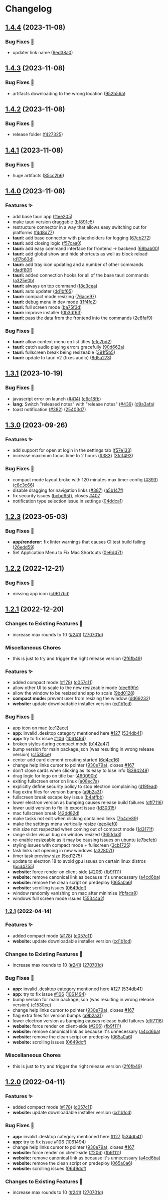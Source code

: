 # Changelog

## [1.4.4](https://github.com/sekwah41/pomatez/compare/v1.4.3...v1.4.4) (2023-11-08)

### Bug Fixes 🐛

- updater link name ([9ed38a0](https://github.com/sekwah41/pomatez/commit/9ed38a0c471118d233c0d5b85e7419da1a0658d4))

## [1.4.3](https://github.com/sekwah41/pomatez/compare/v1.4.2...v1.4.3) (2023-11-08)

### Bug Fixes 🐛

- artifacts downloading to the wrong location ([952b56a](https://github.com/sekwah41/pomatez/commit/952b56a1ebcc9379a4f06786f65feeb3b95d2cbe))

## [1.4.2](https://github.com/sekwah41/pomatez/compare/v1.4.1...v1.4.2) (2023-11-08)

### Bug Fixes 🐛

- release folder ([f427325](https://github.com/sekwah41/pomatez/commit/f427325788f9e5236e5a0b1f3041c469f36d1941))

## [1.4.1](https://github.com/sekwah41/pomatez/compare/v1.4.0...v1.4.1) (2023-11-08)

### Bug Fixes 🐛

- huge artifacts ([85cc2b6](https://github.com/sekwah41/pomatez/commit/85cc2b606980ba4fce51cda7bdf06a98b8fd9587))

## [1.4.0](https://github.com/sekwah41/pomatez/compare/v1.3.1...v1.4.0) (2023-11-08)

### Features ✨

- add base tauri app ([f1ee205](https://github.com/sekwah41/pomatez/commit/f1ee205cf010e6403ef4781295c14c98a1978ee4))
- make tauri version draggable ([bf891c5](https://github.com/sekwah41/pomatez/commit/bf891c5d7d2f4ca546943e7d1ebd68902973e33b))
- restructure connector in a way that allows easy switching out for platforms ([f4d8d77](https://github.com/sekwah41/pomatez/commit/f4d8d7714781e72f13b36b2231d0b5a7fdf390a1))
- **tauri:** add base connector with placeholders for logging ([67cb272](https://github.com/sekwah41/pomatez/commit/67cb272172337952f3c0f9e98554af45fab298c0))
- **tauri:** add closing logic ([f57caa0](https://github.com/sekwah41/pomatez/commit/f57caa005debd0aa78271c5f639f117b65e092c3))
- **tauri:** add easy command interface for frontend -&gt; backend ([69bab00](https://github.com/sekwah41/pomatez/commit/69bab0008b962a81d7908a4f9118d30b060f02fb))
- **tauri:** add global show and hide shortcuts as well as block reload ([d17b63d](https://github.com/sekwah41/pomatez/commit/d17b63d66abe19ef01a1dc000d1d6bdca7515611))
- **tauri:** add tray icon updating and a number of other commands ([dadf80f](https://github.com/sekwah41/pomatez/commit/dadf80f2ec9b6e1860021a33c5d99da83b011601))
- **tauri:** added connection hooks for all of the base tauri commands ([a325e0b](https://github.com/sekwah41/pomatez/commit/a325e0be081e1958a16760146baaa128cda85f13))
- **tauri:** always on top command ([f8c3cea](https://github.com/sekwah41/pomatez/commit/f8c3cea292aae4bae75f9c07a7b54bd4fbf625ef))
- **tauri:** auto updater ([dd1bf65](https://github.com/sekwah41/pomatez/commit/dd1bf652eeda0929cb1601c71ad5526f0c46f54d))
- **tauri:** compact mode resizing ([76ace97](https://github.com/sekwah41/pomatez/commit/76ace97c75875d0e15bf67902fc6c366d554e52b))
- **tauri:** debug menu in dev mode ([f1f4fc2](https://github.com/sekwah41/pomatez/commit/f1f4fc257b87a028a8d161a16de153c1ff5fb65e))
- **tauri:** full screen mode ([ba75f3d](https://github.com/sekwah41/pomatez/commit/ba75f3dcdee4afae1d30295a58a302feacd0e921))
- **tauri:** improve installer ([0b3df63](https://github.com/sekwah41/pomatez/commit/0b3df63371f4f323ea61e921ce1ca8734ce07cf6))
- **tauri:** pass the data from the frontend into the commands ([2e8faf9](https://github.com/sekwah41/pomatez/commit/2e8faf9841d09db74e783b356d6ca14a94340ee6))

### Bug Fixes 🐛

- **tauri:** allow context menu on list titles ([efc7bd2](https://github.com/sekwah41/pomatez/commit/efc7bd28623c75d7791d638f8779dc4ed868573b))
- **tauri:** catch audio playing errors gracefully ([90d662a](https://github.com/sekwah41/pomatez/commit/90d662ab4a0cee61d6e3020ef4a465a18b49f272))
- **tauri:** fullscreen break being resizeable ([391f5b5](https://github.com/sekwah41/pomatez/commit/391f5b51c397e82db72f7f2f11483f460c0f73cd))
- **tauri:** update to tauri v2 (fixes audio) ([8d5a273](https://github.com/sekwah41/pomatez/commit/8d5a2739f0fd4e2b3da29b6330f07a66f472756f))

## [1.3.1](https://github.com/zidoro/pomatez/compare/v1.3.0...v1.3.1) (2023-10-19)

### Bug Fixes 🐛

- javascript error on launch ([#414](https://github.com/zidoro/pomatez/issues/414)) ([c6c18fb](https://github.com/zidoro/pomatez/commit/c6c18fb47b424be62a9b91ed64c7c95e8eaa41a3))
- **lang:** Switch "released notes" with "release notes" ([#439](https://github.com/zidoro/pomatez/issues/439)) ([d9a3afa](https://github.com/zidoro/pomatez/commit/d9a3afa11f828084483c1d1e3693ff9b0dc1c8e1))
- toast notification ([#382](https://github.com/zidoro/pomatez/issues/382)) ([25403d7](https://github.com/zidoro/pomatez/commit/25403d742d83d0d3654418a43bc5efe8316dc019))

## [1.3.0](https://github.com/zidoro/pomatez/compare/v1.2.3...v1.3.0) (2023-09-26)

### Features ✨

- add support for open at login in the settings tab ([f57e133](https://github.com/zidoro/pomatez/commit/f57e1335d59938d95c6de4455b96aafcc8a878a2))
- increase maximum focus time to 2 hours ([#383](https://github.com/zidoro/pomatez/issues/383)) ([3fc1493](https://github.com/zidoro/pomatez/commit/3fc14937ee4b08e74390fbd36eb115278f55f179))

### Bug Fixes 🐛

- compact mode layout broke with 120 minutes max timer config ([#393](https://github.com/zidoro/pomatez/issues/393)) ([c8c3c66](https://github.com/zidoro/pomatez/commit/c8c3c66460116aefe8a172b4237fa08b52583ffc))
- disable dragging for navigation links ([#387](https://github.com/zidoro/pomatez/issues/387)) ([a5b147f](https://github.com/zidoro/pomatez/commit/a5b147fbac812b2be6e92ce218841bfebe29d790))
- fix security issues ([bcbd65f](https://github.com/zidoro/pomatez/commit/bcbd65fa18d5f5531b20ab2ee0462b03ec766b5c)), closes [#407](https://github.com/zidoro/pomatez/issues/407)
- notification type selection issue in settings ([04ddca1](https://github.com/zidoro/pomatez/commit/04ddca16023bfea1b6496d41769ee7715700354d))

## [1.2.3](https://github.com/zidoro/pomatez/compare/v1.2.2...v1.2.3) (2023-05-03)

### Bug Fixes 🐛

- **app/renderer:** fix linter warnings that causes CI test build failing ([26edd59](https://github.com/zidoro/pomatez/commit/26edd59b26155954208fafc0dc3d933501c11bc9))
- Set Application Menu to Fix Mac Shortcuts ([0e6d47f](https://github.com/zidoro/pomatez/commit/0e6d47f0eb166256f914494518b4ea9e63160c06))

## [1.2.2](https://github.com/zidoro/pomatez/compare/v1.2.1...v1.2.2) (2022-12-21)

### Bug Fixes 🐛

- missing app icon ([c0617bd](https://github.com/zidoro/pomatez/commit/c0617bdee55923aad9da4fc09e1238c966f77958))

## [1.2.1](https://github.com/zidoro/pomatez/compare/v1.2.1...v1.2.1) (2022-12-20)

### Changes to Existing Features 🔧

- increase max rounds to 10 ([#241](https://github.com/zidoro/pomatez/issues/241)) ([270701d](https://github.com/zidoro/pomatez/commit/270701db906ca314a552c8ea629f6ce083424cd8))

### Miscellaneous Chores

- this is just to try and trigger the right release version ([2f6fb49](https://github.com/zidoro/pomatez/commit/2f6fb49c77694d99cdb0e26a5765688834841cf6))

### Features ✨

- added compact mode ([#178](https://github.com/zidoro/pomatez/issues/178)) ([c057c11](https://github.com/zidoro/pomatez/commit/c057c11b88122b8bac90867738b1c4319ad7a8ae))
- allow other UI to scale to the new resizeable mode ([dee69fe](https://github.com/zidoro/pomatez/commit/dee69fe70020913f407fd8ae0c06698afa81649d))
- allow the window to be resized and app to scale ([9bd0128](https://github.com/zidoro/pomatez/commit/9bd0128120fccd8e9c6810a50434700f14a4cc17))
- **compact mode:** prevent user from resizing the window ([dd69232](https://github.com/zidoro/pomatez/commit/dd69232cee804ced9a51566512b196a902453bb4))
- **website:** update downloadable installer version ([cd1b1cd](https://github.com/zidoro/pomatez/commit/cd1b1cdaccf0ff8d17a1dcff4cd6d2f8f3536bcc))

### Bug Fixes 🐛

- app icon on mac ([ce12ace](https://github.com/zidoro/pomatez/commit/ce12ace0701f2e4bce298c5b8ae0e9533fb89afd))
- **app:** invalid .desktop category mentioned here [#127](https://github.com/zidoro/pomatez/issues/127) ([534db41](https://github.com/zidoro/pomatez/commit/534db4111b1969cec953e9545c0d3f1d724c13c6))
- **app:** try to fix issue [#106](https://github.com/zidoro/pomatez/issues/106) ([1061494](https://github.com/zidoro/pomatez/commit/1061494f96dff436564001ae49aac8153687176b))
- broken styles during compact mode ([b142a47](https://github.com/zidoro/pomatez/commit/b142a47ade65196be406bf78529ce10f723ca012))
- bump version for main package.json (was resulting in wrong release version) ([c1530ce](https://github.com/zidoro/pomatez/commit/c1530ce20b3e340237c6857a6eac4eba0aead6e9))
- center add card element creating started ([6d4ce16](https://github.com/zidoro/pomatez/commit/6d4ce16f7160dfd2240d58703c5a37d472d9e34e))
- change help links cursor to pointer ([930e79a](https://github.com/zidoro/pomatez/commit/930e79aad7fa2fec154a8565c8570499f7b51cf4)), closes [#167](https://github.com/zidoro/pomatez/issues/167)
- don't close cards when clicking as its easy to lose info ([8394249](https://github.com/zidoro/pomatez/commit/839424935bdb74446d11c0c11fabba399146b41f))
- drag logic for logo on title bar ([460090b](https://github.com/zidoro/pomatez/commit/460090b8f015c696fe6cffa6823fffd322ae9a5a))
- exiting fullscreen error on linux ([a08ec7a](https://github.com/zidoro/pomatez/commit/a08ec7abca7eaba3ed7eeb1bf3e1f5d9ebb5c47a))
- explicitly define security policy to stop electron complaining ([d19fead](https://github.com/zidoro/pomatez/commit/d19fead0fde4a778afcbb62e92f38544ff01b175))
- flag extra files for version bumps ([a9b2a31](https://github.com/zidoro/pomatez/commit/a9b2a319f20563b15325a734e3fa167faab81dc2))
- fullscreen break escape key issue ([b4affbb](https://github.com/zidoro/pomatez/commit/b4affbb3d70421be5383669afd9337c44d763a72))
- lower electron version as bumping causes release build failures ([dff7116](https://github.com/zidoro/pomatez/commit/dff7116286907b0d80e397661c907856a78ff897))
- lower uuid version to fix lib export issue ([fd30315](https://github.com/zidoro/pomatez/commit/fd303150b853964e2a4bd425f0104804dc4b5866))
- mac fullscreen break ([42dd82d](https://github.com/zidoro/pomatez/commit/42dd82d3d37cd71e6e4ff63aafaea39427a6fe1a))
- make tasks not edit when clicking contained links ([7b4de89](https://github.com/zidoro/pomatez/commit/7b4de89bab6421561bba63fa146dcfd3fdc2a49f))
- make the settings menu vertically resize ([eec4ef0](https://github.com/zidoro/pomatez/commit/eec4ef0372e1979a856832ce3c0333dbb2c5bc1b))
- min size not respected when coming out of compact mode ([1d3171f](https://github.com/zidoro/pomatez/commit/1d3171f24b216892fe08da3b266f96948dc5588a))
- range slider visual bug on window resized ([365fda3](https://github.com/zidoro/pomatez/commit/365fda3e8d116a22c301142dabbd48e6e5ffed26))
- re-enable resizeable as it may be causing issues on ubuntu ([e7befeb](https://github.com/zidoro/pomatez/commit/e7befeb933119ae616d7a93de22267f98f645d31))
- styling issues with compact mode + fullscreen ([3cb1725](https://github.com/zidoro/pomatez/commit/3cb1725f201f38fd0b37fe10fed75d5c1e829a92))
- task links not opening in new windows ([a32807f](https://github.com/zidoro/pomatez/commit/a32807f757315606b3c2c2048f3d85f8a794ad8b))
- timer task preview size ([5ed1275](https://github.com/zidoro/pomatez/commit/5ed12752f8de3a30694582ea6a24d138b1e721d5))
- update to electron 18 to avoid gpu issues on certain linux distros ([bcd4755](https://github.com/zidoro/pomatez/commit/bcd475596c689b7d13fd179a54373a1ca3c5ae24))
- **website:** force render on client-side ([#206](https://github.com/zidoro/pomatez/issues/206)) ([fb9f111](https://github.com/zidoro/pomatez/commit/fb9f111b65737fc5d6f317704618df819d8cc7f3))
- **website:** remove canonical link as because it's unnecessary ([a4cd6ba](https://github.com/zidoro/pomatez/commit/a4cd6babcc9ece0854a60423857f1155ba500c0b))
- **website:** remove the clean script on predeploy ([065a0a6](https://github.com/zidoro/pomatez/commit/065a0a695f6641da731ded84c45dfcb39a54bb5e))
- **website:** scrolling issues ([0649dcf](https://github.com/zidoro/pomatez/commit/0649dcf92cda2f27d948e7755d9dc01925b54ca6))
- window randomly vanishing on mac after minimise ([fbfaca9](https://github.com/zidoro/pomatez/commit/fbfaca95a2788a3e4dc02e5d04fe6b18fe572679))
- windows full screen mode issues ([55344a2](https://github.com/zidoro/pomatez/commit/55344a2c97c7ab064a565cc7973663469aff5ff1))

### [1.2.1](https://github.com/zidoro/pomatez/compare/root-v1.2.0...root-v1.2.1) (2022-04-14)

### Features ✨

- added compact mode ([#178](https://github.com/zidoro/pomatez/issues/178)) ([c057c11](https://github.com/zidoro/pomatez/commit/c057c11b88122b8bac90867738b1c4319ad7a8ae))
- **website:** update downloadable installer version ([cd1b1cd](https://github.com/zidoro/pomatez/commit/cd1b1cdaccf0ff8d17a1dcff4cd6d2f8f3536bcc))

### Changes to Existing Features 🔧

- increase max rounds to 10 ([#241](https://github.com/zidoro/pomatez/issues/241)) ([270701d](https://github.com/zidoro/pomatez/commit/270701db906ca314a552c8ea629f6ce083424cd8))

### Bug Fixes 🐛

- **app:** invalid .desktop category mentioned here [#127](https://github.com/zidoro/pomatez/issues/127) ([534db41](https://github.com/zidoro/pomatez/commit/534db4111b1969cec953e9545c0d3f1d724c13c6))
- **app:** try to fix issue [#106](https://github.com/zidoro/pomatez/issues/106) ([1061494](https://github.com/zidoro/pomatez/commit/1061494f96dff436564001ae49aac8153687176b))
- bump version for main package.json (was resulting in wrong release version) ([c1530ce](https://github.com/zidoro/pomatez/commit/c1530ce20b3e340237c6857a6eac4eba0aead6e9))
- change help links cursor to pointer ([930e79a](https://github.com/zidoro/pomatez/commit/930e79aad7fa2fec154a8565c8570499f7b51cf4)), closes [#167](https://github.com/zidoro/pomatez/issues/167)
- flag extra files for version bumps ([a9b2a31](https://github.com/zidoro/pomatez/commit/a9b2a319f20563b15325a734e3fa167faab81dc2))
- lower electron version as bumping causes release build failures ([dff7116](https://github.com/zidoro/pomatez/commit/dff7116286907b0d80e397661c907856a78ff897))
- **website:** force render on client-side ([#206](https://github.com/zidoro/pomatez/issues/206)) ([fb9f111](https://github.com/zidoro/pomatez/commit/fb9f111b65737fc5d6f317704618df819d8cc7f3))
- **website:** remove canonical link as because it's unnecessary ([a4cd6ba](https://github.com/zidoro/pomatez/commit/a4cd6babcc9ece0854a60423857f1155ba500c0b))
- **website:** remove the clean script on predeploy ([065a0a6](https://github.com/zidoro/pomatez/commit/065a0a695f6641da731ded84c45dfcb39a54bb5e))
- **website:** scrolling issues ([0649dcf](https://github.com/zidoro/pomatez/commit/0649dcf92cda2f27d948e7755d9dc01925b54ca6))

### Miscellaneous Chores

- this is just to try and trigger the right release version ([2f6fb49](https://github.com/zidoro/pomatez/commit/2f6fb49c77694d99cdb0e26a5765688834841cf6))

## [1.2.0](https://github.com/zidoro/pomatez/compare/root-v1.1.0...root-v1.2.0) (2022-04-11)

### Features ✨

- added compact mode ([#178](https://github.com/zidoro/pomatez/issues/178)) ([c057c11](https://github.com/zidoro/pomatez/commit/c057c11b88122b8bac90867738b1c4319ad7a8ae))
- **website:** update downloadable installer version ([cd1b1cd](https://github.com/zidoro/pomatez/commit/cd1b1cdaccf0ff8d17a1dcff4cd6d2f8f3536bcc))

### Bug Fixes 🐛

- **app:** invalid .desktop category mentioned here [#127](https://github.com/zidoro/pomatez/issues/127) ([534db41](https://github.com/zidoro/pomatez/commit/534db4111b1969cec953e9545c0d3f1d724c13c6))
- **app:** try to fix issue [#106](https://github.com/zidoro/pomatez/issues/106) ([1061494](https://github.com/zidoro/pomatez/commit/1061494f96dff436564001ae49aac8153687176b))
- change help links cursor to pointer ([930e79a](https://github.com/zidoro/pomatez/commit/930e79aad7fa2fec154a8565c8570499f7b51cf4)), closes [#167](https://github.com/zidoro/pomatez/issues/167)
- **website:** force render on client-side ([#206](https://github.com/zidoro/pomatez/issues/206)) ([fb9f111](https://github.com/zidoro/pomatez/commit/fb9f111b65737fc5d6f317704618df819d8cc7f3))
- **website:** remove canonical link as because it's unnecessary ([a4cd6ba](https://github.com/zidoro/pomatez/commit/a4cd6babcc9ece0854a60423857f1155ba500c0b))
- **website:** remove the clean script on predeploy ([065a0a6](https://github.com/zidoro/pomatez/commit/065a0a695f6641da731ded84c45dfcb39a54bb5e))
- **website:** scrolling issues ([0649dcf](https://github.com/zidoro/pomatez/commit/0649dcf92cda2f27d948e7755d9dc01925b54ca6))

### Changes to Existing Features 🔧

- increase max rounds to 10 ([#241](https://github.com/zidoro/pomatez/issues/241)) ([270701d](https://github.com/zidoro/pomatez/commit/270701db906ca314a552c8ea629f6ce083424cd8))

